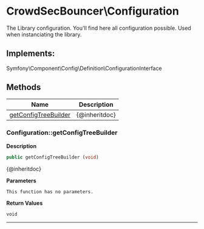 # CrowdSecBouncer\Configuration  

The Library configuration. You'll find here all configuration possible. Used when instanciating the library.

## Implements:
Symfony\Component\Config\Definition\ConfigurationInterface



## Methods

| Name | Description |
|------|-------------|
|[getConfigTreeBuilder](#configurationgetconfigtreebuilder)|{@inheritdoc}|




### Configuration::getConfigTreeBuilder  

**Description**

```php
public getConfigTreeBuilder (void)
```

{@inheritdoc} 

 

**Parameters**

`This function has no parameters.`

**Return Values**

`void`


<hr />

